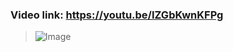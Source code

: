 ### Video link: https://youtu.be/IZGbKwnKFPg
> ![Image](https://github.com/user-attachments/assets/d8505869-3103-459b-abf7-86c57fbfacd9)
